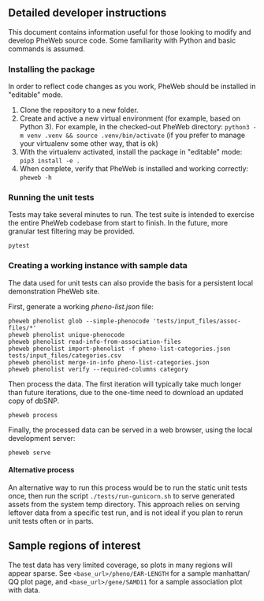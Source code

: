 ## Detailed developer instructions

This document contains information useful for those looking to modify and develop PheWeb source code. 
Some familiarity with Python and basic commands is assumed.

### Installing the package
In order to reflect code changes as you work, PheWeb should be installed in "editable" mode.

1. Clone the repository to a new folder.
2. Create and active a new virtual environment (for example, based on Python 3). For example, in the checked-out 
    PheWeb directory: `python3 -m venv .venv && source .venv/bin/activate` (if you prefer to manage your virtualenv 
    some other way, that is ok)
3. With the virtualenv activated, install the package in "editable" mode: `pip3 install -e .`
4. When complete, verify that PheWeb is installed and working correctly: `pheweb -h`

### Running the unit tests
Tests may take several minutes to run. The test suite is intended to exercise the entire PheWeb codebase from start to 
finish. In the future, more granular test filtering may be provided.

`pytest`


### Creating a working instance with sample data
The data used for unit tests can also provide the basis for a persistent local demonstration PheWeb site.  

First, generate a working *pheno-list.json* file:

```
pheweb phenolist glob --simple-phenocode 'tests/input_files/assoc-files/*'
pheweb phenolist unique-phenocode
pheweb phenolist read-info-from-association-files
pheweb phenolist import-phenolist -f pheno-list-categories.json tests/input_files/categories.csv
pheweb phenolist merge-in-info pheno-list-categories.json
pheweb phenolist verify --required-columns category
```

Then process the data. The first iteration will typically take much longer than future iterations, due to the 
one-time need to download an updated copy of dbSNP.

`pheweb process`

Finally, the processed data can be served in a web browser, using the local development server:

`pheweb serve`

#### Alternative process
An alternative way to run this process would be to run the static unit tests once, then run the script 
`./tests/run-gunicorn.sh` to serve generated assets from the system temp directory. This approach relies on serving 
leftover data from a specific test run, and is not ideal if you plan to rerun unit tests often or in parts.

## Sample regions of interest
The test data has very limited coverage, so plots in many regions will appear sparse. 
See `<base_url>/pheno/EAR-LENGTH` for a sample manhattan/ QQ plot page, and `<base_url>/gene/SAMD11` for a sample 
association plot with data.
